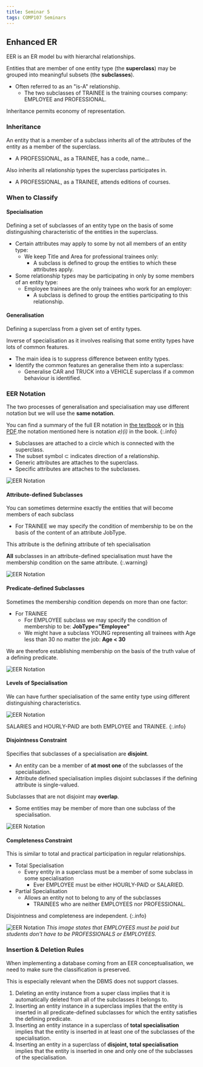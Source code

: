 ```yaml
---
title: Seminar 5
tags: COMP107 Seminars
---
```

## Enhanced ER
EER is an ER model bu with hierarchal relationships.

Entities that are member of one entity type (the **superclass**) may be grouped into meaningful subsets (the **subclasses**).

* Often referred to as an "is-A" relationship.
	* The two subclasses of TRAINEE is the training courses company: EMPLOYEE and PROFESSIONAL.

Inheritance permits economy of representation.

### Inheritance
An entity that is a member of a subclass inherits all of the attributes of the entity as a member of the superclass.

* A PROFESSIONAL, as a TRAINEE, has a code, name...

Also inherits all relationship types the superclass participates in.

* A PROFESSIONAL, as a TRAINEE, attends editions of courses.

### When to Classify
#### Specialisation
Defining a set of subclasses of an entity type on the basis of some distinguishing characteristic of the entities in the superclass.

* Certain attributes may apply to some by not all members of an entity type:
	* We keep Title and Area for professional trainees only:
		* A subclass is defined to group the entities to which these attributes apply.
* Some relationship types may be participating in only by some members of an entity type:
	* Employee trainees are the only trainees who work for an employer:
		* A subclass is defined to group the entities participating to this relationship.

#### Generalisation
Defining a superclass from a given set of entity types.

Inverse of specialisation as it involves realising that some entity types have lots of common features.

* The main idea is to suppress difference between entity types.
* Identify the common features an generalise them into a superclass:
	* Generalise CAR and TRUCK into a VEHICLE superclass if a common behaviour is identified.

### EER Notation
The two processes of generalisation and specialisation may use different notation but we will use the **same notation**.

You can find a summary of the full ER notation in [the textbook](https://read.kortext.com/reader/pdf/125467/1193) or in [this PDF]({{site.baseurl}}/assets/comp107/seminars/2020-11-23-1.pdf).the notation mentioned here is notation *e)(i)* in the book.
{:.info}

* Subclasses are attached to a circle which is connected with the superclass.
* The subset symbol $\subset$ indicates direction of a relationship.
* Generic attributes are attaches to the superclass.
* Specific attributes are attaches to the subclasses.

![EER Notation]({{site.baseurl}}/assets/comp107/seminars/2020-11-23-1-1.png)

#### Attribute-defined Subclasses
You can sometimes determine exactly the entities that will become members of each subclass

* For TRAINEE we may specify the condition of membership to be on the basis of the content of an attribute JobType.

This attribute is the defining attribute of teh specialisation

**All** subclasses in an attribute-defined specialisation must have the membership condition on the same attribute.
{:.warning}

![EER Notation]({{site.baseurl}}/assets/comp107/seminars/2020-11-23-1-2.png)

#### Predicate-defined Subclasses
Sometimes the membership condition depends on more than one factor:

* For TRAINEE
	* For EMPLOYEE subclass we may specify the condition of membership to be: **JobType="Employee"**
	* We might have a subclass YOUNG representing all trainees with Age less than 30 no matter the job: **Age < 30**

We are therefore establishing membership on the basis of the truth value of a defining predicate.

![EER Notation]({{site.baseurl}}/assets/comp107/seminars/2020-11-23-1-3.png)

#### Levels of Specialisation
We can have further specialisation of the same entity type using different distinguishing characteristics.

![EER Notation]({{site.baseurl}}/assets/comp107/seminars/2020-11-23-1-4.png)

SALARIES and HOURLY-PAID are both EMPLOYEE and TRAINEE.
{:.info}

#### Disjointness Constraint
Specifies that subclasses of a specialisation are **disjoint**.
	
* An entity can be a member of **at most one** of the subclasses of the specialisation.
* Attribute defined specialisation implies disjoint subclasses if the defining attribute is single-valued.

Subclasses that are not disjoint may **overlap**.

* Some entities may be member of more than one subclass of the specialisation.

![EER Notation]({{site.baseurl}}/assets/comp107/seminars/2020-11-23-1-5.png)

#### Completeness Constraint
This is similar to total and practical participation in regular relationships.

* Total Specialisation
	* Every entity in a superclass must be a member of some subclass in some specialisation
		* Ever EMPLOYEE must be either HOURLY-PAID or SALARIED.
* Partial Specialisation
	* Allows an entity not to belong to any of the subclasses
		* TRAINEES who are neither EMPLOYEES nor PROFESSIONAL.
		
Disjointness and completeness are independent.
{:.info}

![EER Notation]({{site.baseurl}}/assets/comp107/seminars/2020-11-23-1-6.png)
*This image states that EMPLOYEES must be paid but students don't have to be PROFESSIONALS or EMPLOYEES.*

### Insertion & Deletion Rules
When implementing a database coming from an EER conceptualisation, we need to make sure the classification is preserved.

This is especially relevant when the DBMS does not support classes.

1. Deleting an entity instance from a super class implies that it is automatically deleted from all of the subclasses it belongs to.
1. Inserting an entity instance in a superclass implies that the entity is inserted in all predicate-defined subclasses for which the entity satisfies the defining predicate.
1. Inserting an entity instance in a superclass of **total specialisation** implies that the entity is inserted in at least one of the subclasses of the specialisation.
1. Inserting an entity in a superclass of **disjoint, total specialisation** implies that the entity is inserted in one and only one of the subclasses of the specialisation.
